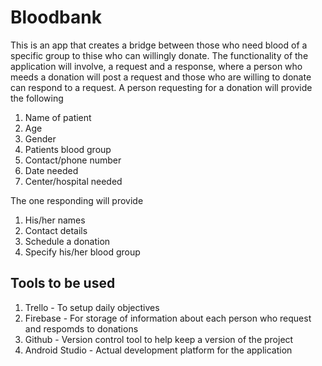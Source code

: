 # Bloodbank

This is an app that creates a bridge between those who need blood of a specific group to thise who can willingly donate.
The functionality of the application will involve, a request and a response, where a person who meeds a donation will post a request and those who are willing to donate can respond to a request. A person requesting for a donation will provide the following
1. Name of patient
2. Age
3. Gender
4. Patients blood group
5. Contact/phone number
6. Date needed
7. Center/hospital needed

The one responding will provide
1. His/her names
2. Contact details
3. Schedule a donation
4. Specify his/her blood group

## Tools to be used

1. Trello - To setup daily objectives
2. Firebase - For storage of information about each person who request and respomds to donations
3. Github - Version control tool to help keep a version of the project
4. Android Studio - Actual development platform for the application
